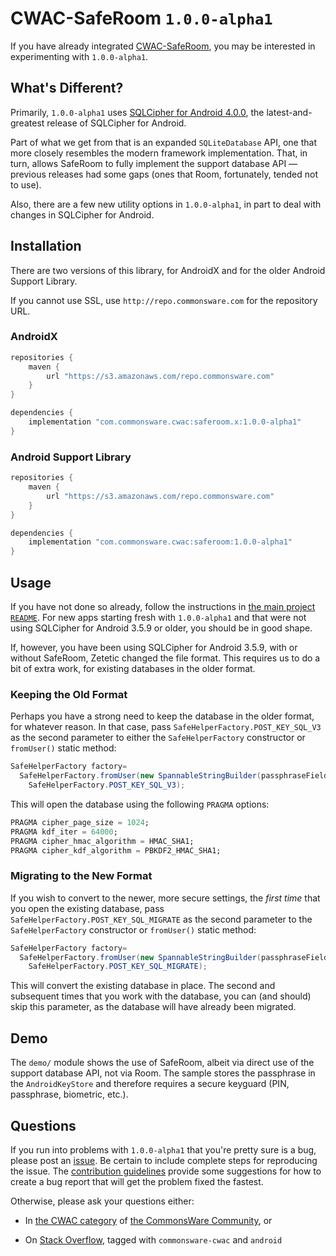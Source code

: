# CWAC-SafeRoom `1.0.0-alpha1`

If you have already integrated [CWAC-SafeRoom](https://github.com/commonsguy/cwac-saferoom),
you may be interested in experimenting with `1.0.0-alpha1`.

## What's Different?

Primarily, `1.0.0-alpha1` uses [SQLCipher for Android 4.0.0](https://www.zetetic.net/blog/2018/11/30/sqlcipher-400-release/),
the latest-and-greatest release of SQLCipher for Android.

Part of what we get from that is an expanded `SQLiteDatabase` API, one that more
closely resembles the modern framework implementation. That, in turn, allows
SafeRoom to fully implement the support database API &mdash; previous releases
had some gaps (ones that Room, fortunately, tended not to use).

Also, there are a few new utility options in `1.0.0-alpha1`, in part to deal with
changes in SQLCipher for Android.

## Installation

There are two versions of this library, for AndroidX and for the older Android Support Library.

If you cannot use SSL, use `http://repo.commonsware.com` for the repository URL.

### AndroidX

```groovy
repositories {
    maven {
        url "https://s3.amazonaws.com/repo.commonsware.com"
    }
}

dependencies {
    implementation "com.commonsware.cwac:saferoom.x:1.0.0-alpha1"
}
```

### Android Support Library

```groovy
repositories {
    maven {
        url "https://s3.amazonaws.com/repo.commonsware.com"
    }
}

dependencies {
    implementation "com.commonsware.cwac:saferoom:1.0.0-alpha1"
}
```

## Usage

If you have not done so already, follow the instructions in
[the main project `README`](https://github.com/commonsguy/cwac-saferoom).
For new apps starting fresh with `1.0.0-alpha1` and that were not using
SQLCipher for Android 3.5.9 or older, you should be in good shape.

If, however, you have been using SQLCipher for Android 3.5.9, with or without
SafeRoom, Zetetic changed the file format. This requires us to do a bit of extra
work, for existing databases in the older format.

### Keeping the Old Format

Perhaps you have a strong need to keep the database in the older format, for
whatever reason. In that case, pass `SafeHelperFactory.POST_KEY_SQL_V3` as the
second parameter to either the `SafeHelperFactory` constructor or `fromUser()`
static method:

```java
SafeHelperFactory factory=
  SafeHelperFactory.fromUser(new SpannableStringBuilder(passphraseField.getText()),
    SafeHelperFactory.POST_KEY_SQL_V3);
```

This will open the database using the following `PRAGMA` options:

```sql
PRAGMA cipher_page_size = 1024;
PRAGMA kdf_iter = 64000;
PRAGMA cipher_hmac_algorithm = HMAC_SHA1;
PRAGMA cipher_kdf_algorithm = PBKDF2_HMAC_SHA1;
```

### Migrating to the New Format

If you wish to convert to the newer, more secure settings, the *first time* that
you open the existing database, pass `SafeHelperFactory.POST_KEY_SQL_MIGRATE`
as the second parameter to the `SafeHelperFactory` constructor or `fromUser()`
static method:

```java
SafeHelperFactory factory=
  SafeHelperFactory.fromUser(new SpannableStringBuilder(passphraseField.getText()),
    SafeHelperFactory.POST_KEY_SQL_MIGRATE);
```

This will convert the existing database in place. The second and subsequent times
that you work with the database, you can (and should) skip this parameter, as the
database will have already been migrated.

## Demo

The `demo/` module shows the use of SafeRoom, albeit via direct use of the support
database API, not via Room. The sample stores the passphrase in the
`AndroidKeyStore` and therefore requires a secure keyguard (PIN, passphrase,
biometric, etc.).

## Questions

If you run into problems with `1.0.0-alpha1` that you're pretty sure is a bug,
please post an [issue](https://github.com/commonsguy/cwac-saferoom/issues).
Be certain to include complete steps for reproducing the issue.
The [contribution guidelines](CONTRIBUTING.md)
provide some suggestions for how to create a bug report that will get
the problem fixed the fastest.

Otherwise, please ask your questions either:

- In [the CWAC category](https://community.commonsware.com/c/cwac) of
[the CommonsWare Community](https://community.commonsware.com/), or

- On [Stack Overflow](http://stackoverflow.com/questions/ask), tagged with
`commonsware-cwac` and `android`

